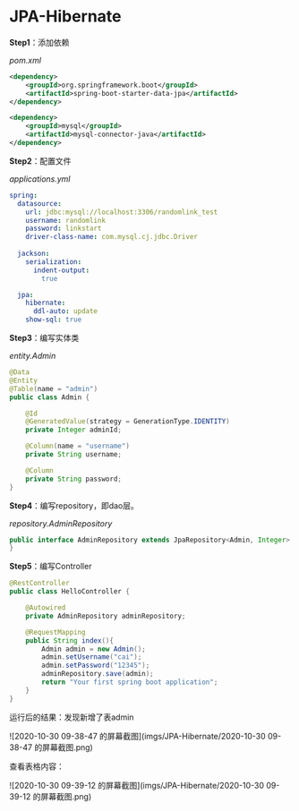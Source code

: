 # JPA-Hibernate

**Step1**：添加依赖

*pom.xml*

```xml
<dependency>
    <groupId>org.springframework.boot</groupId>
    <artifactId>spring-boot-starter-data-jpa</artifactId>
</dependency>

<dependency>
    <groupId>mysql</groupId>
    <artifactId>mysql-connector-java</artifactId>
</dependency>
```



**Step2**：配置文件

*applications.yml*

```yml
spring:
  datasource:
    url: jdbc:mysql://localhost:3306/randomlink_test
    username: randomlink
    password: linkstart
    driver-class-name: com.mysql.cj.jdbc.Driver
  
  jackson:
    serialization: 
      indent-output:
        true

  jpa:
    hibernate:
      ddl-auto: update
    show-sql: true
```

**Step3**：编写实体类

*entity.Admin*

```java
@Data
@Entity
@Table(name = "admin")
public class Admin {

    @Id
    @GeneratedValue(strategy = GenerationType.IDENTITY)
    private Integer adminId;

    @Column(name = "username")
    private String username;

    @Column
    private String password;
}
```

**Step4**：编写repository，即dao层。

*repository.AdminRepository*

```java
public interface AdminRepository extends JpaRepository<Admin, Integer> {
}
```

**Step5**：编写Controller

```java 
@RestController
public class HelloController {

    @Autowired
    private AdminRepository adminRepository;

    @RequestMapping
    public String index(){
        Admin admin = new Admin();
        admin.setUsername("cai");
        admin.setPassword("12345");
        adminRepository.save(admin);
        return "Your first spring boot application";
    }
}
```

运行后的结果：发现新增了表admin

![2020-10-30 09-38-47 的屏幕截图](imgs/JPA-Hibernate/2020-10-30 09-38-47 的屏幕截图.png)

查看表格内容：

![2020-10-30 09-39-12 的屏幕截图](imgs/JPA-Hibernate/2020-10-30 09-39-12 的屏幕截图.png)

